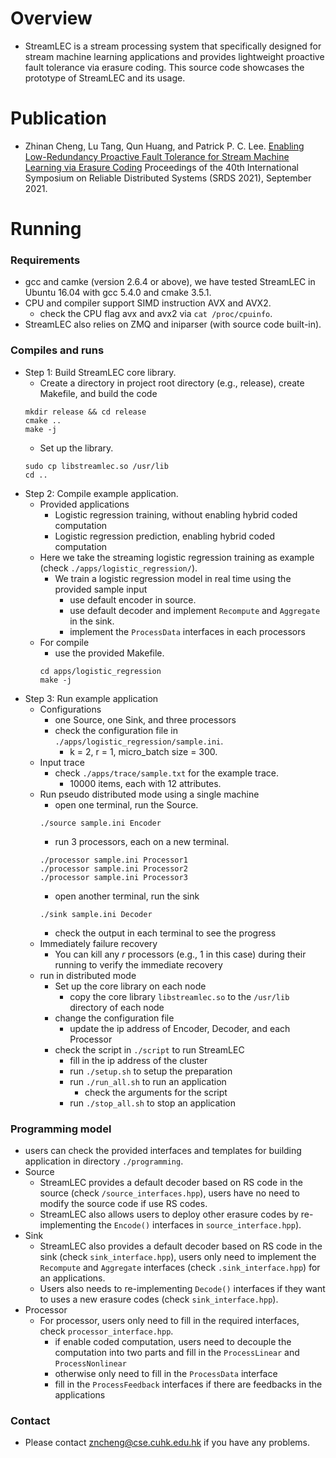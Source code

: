 # Overview
+ StreamLEC is a stream processing system that specifically designed for stream machine learning applications and provides lightweight proactive fault tolerance via erasure coding.
This source code showcases the prototype of StreamLEC and its usage.

# Publication
+ Zhinan Cheng, Lu Tang, Qun Huang, and Patrick P. C. Lee.
 [Enabling Low-Redundancy Proactive Fault Tolerance for Stream Machine Learning via Erasure Coding](http://www.cse.cuhk.edu.hk/~pclee/www/pubs/srds21streamlec.pdf)
 Proceedings of the 40th International Symposium on Reliable Distributed Systems (SRDS 2021), September 2021.



# Running
### Requirements
+ gcc and camke (version 2.6.4 or above), we have tested StreamLEC in Ubuntu 16.04 with gcc 5.4.0 and cmake 3.5.1.
+ CPU and compiler support SIMD instruction AVX and AVX2.
    + check the CPU flag avx and avx2 via `cat /proc/cpuinfo`.
+ StreamLEC also relies on ZMQ and iniparser (with source code built-in).
### Compiles and runs
+ Step 1: Build StreamLEC core library.
    + Create a directory in project root directory (e.g., release), create Makefile, and build the code
    ``` 
    mkdir release && cd release
    cmake ..
    make -j
    ```
    + Set up the library.
    ```
    sudo cp libstreamlec.so /usr/lib
    cd ..
    ```
+ Step 2: Compile example application.
    + Provided applications
        + Logistic regression training, without enabling hybrid coded computation
        + Logistic regression prediction, enabling hybrid coded computation
    + Here we take the streaming logistic regression training as example (check `./apps/logistic_regression/`).
        + We train a logistic regression model in real time using the provided sample input
            + use default encoder in source.
            + use default decoder and implement `Recompute` and `Aggregate` in the sink.
            + implement the `ProcessData` interfaces in each processors
    + For compile
        + use the provided Makefile.
        ```
        cd apps/logistic_regression
        make -j
        ```
+ Step 3: Run example application 
    + Configurations
        + one Source, one Sink, and three processors
        + check the configuration file in `./apps/logistic_regression/sample.ini`.
            + k = 2, r = 1, micro_batch size = 300.
    + Input trace
        + check `./apps/trace/sample.txt` for the example trace.
            + 10000 items, each with 12 attributes.
    + Run pseudo distributed mode using a single machine
        + open one terminal, run the Source.
        ```
        ./source sample.ini Encoder
        ```      
        + run 3 processors, each on a new terminal.
        ```
        ./processor sample.ini Processor1
        ./processor sample.ini Processor2
        ./processor sample.ini Processor3
        ```
        + open another terminal, run the sink
        ```
        ./sink sample.ini Decoder
        ```      
        + check the output in each terminal to see the progress
    + Immediately failure recovery
        + You can kill any *r* processors (e.g., 1 in this case) during their running to verify the immediate recovery
    + run in distributed mode
        + Set up the core library on each node
            + copy the core library `libstreamlec.so` to the `/usr/lib` directory of each node
        + change the configuration file
            + update the ip address of Encoder, Decoder, and each Processor
        + check the script in `./script` to run StreamLEC
            + fill in the ip address of the cluster
            + run `./setup.sh` to setup the preparation
            + run `./run_all.sh` to run an application
                + check the arguments for the script
            + run `./stop_all.sh` to stop an application

### Programming model
+ users can check the provided interfaces and templates for building application in directory `./programming`. 
+ Source
    + StreamLEC provides a default decoder based on RS code in the source (check `/source_interfaces.hpp`), users have no need to modify the source code if use RS codes.
    + StreamLEC also allows users to deploy other erasure codes by re-implementing the `Encode()` interfaces in `source_interface.hpp`).
+ Sink
    + StreamLEC also provides a default decoder based on RS code in the sink (check `sink_interface.hpp`), users only need to implement the `Recompute` and `Aggregate` interfaces (check `.sink_interface.hpp`) for an applications.
    + Users also needs to re-implementing `Decode()` interfaces if they want to uses a new erasure codes (check `sink_interface.hpp`).
+ Processor
    + For processor, users only need to fill in the required interfaces, check `processor_interface.hpp`.
        + if enable coded computation, users need to decouple the computation into two parts and fill in the `ProcessLinear` and `ProcessNonlinear`
        + otherwise only need to fill in the `ProcessData` interface
        + fill in the `ProcessFeedback` interfaces if there are feedbacks in the applications

### Contact
+ Please contact zncheng@cse.cuhk.edu.hk if you have any problems.

